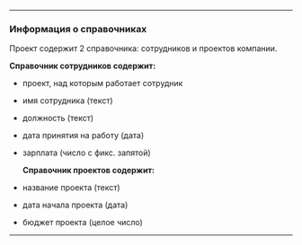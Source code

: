 ***
### Информация о справочниках
 Проект содержит 2 справочника: сотрудников и проектов компании.

  **Справочник сотрудников содержит:**
- проект, над которым работает сотрудник 
- имя сотрудника (текст)
- должность (текст)
- дата принятия на работу (дата)
- зарплата (число с фикс. запятой)


  **Справочник проектов содержит:**
- название проекта (текст)
- дата начала проекта (дата)
- бюджет проекта (целое число)

***
